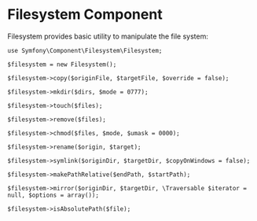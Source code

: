 Filesystem Component
====================

Filesystem provides basic utility to manipulate the file system:

    use Symfony\Component\Filesystem\Filesystem;

    $filesystem = new Filesystem();

    $filesystem->copy($originFile, $targetFile, $override = false);

    $filesystem->mkdir($dirs, $mode = 0777);

    $filesystem->touch($files);

    $filesystem->remove($files);

    $filesystem->chmod($files, $mode, $umask = 0000);

    $filesystem->rename($origin, $target);

    $filesystem->symlink($originDir, $targetDir, $copyOnWindows = false);

    $filesystem->makePathRelative($endPath, $startPath);

    $filesystem->mirror($originDir, $targetDir, \Traversable $iterator = null, $options = array());

    $filesystem->isAbsolutePath($file);

